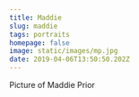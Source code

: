 ```yaml
---
title: Maddie
slug: maddie
tags: portraits
homepage: false
image: static/images/mp.jpg
date: 2019-04-06T13:50:50.202Z
---
```

Picture of Maddie Prior
